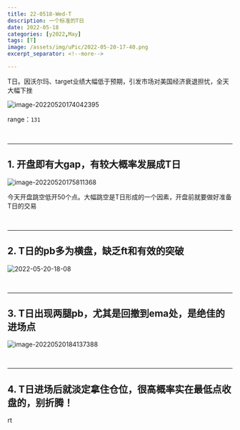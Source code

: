 ```yaml
---
title: 22-0518-Wed-T
description: 一个标准的T日
date: 2022-05-18
categories: [y2022,May]
tags: [T]
image: /assets/img/uPic/2022-05-20-17-40.png
excerpt_separator: <!--more-->

---
```


T日。因沃尔玛、target业绩大幅低于预期，引发市场对美国经济衰退担忧，全天大幅下挫

![image-20220520174042395](https://cdn.jsdelivr.net/gh/shawnyeung/shawnyeung.github.io@master/assets/img/uPic/2022-05-20-17-40.png)

 <!--more-->

range：`131`

<br/>

---

## 1. 开盘即有大gap，有较大概率发展成T日

![image-20220520175811368](https://cdn.jsdelivr.net/gh/shawnyeung/shawnyeung.github.io@master/assets/img/uPic/2022-05-20-17-58.png)

今天开盘跳空低开50个点。大幅跳空是T日形成的一个因素，开盘前就要做好准备T日的交易

<br/>

---

## 2. T日的pb多为横盘，缺乏ft和有效的突破

![2022-05-20-18-08](https://cdn.jsdelivr.net/gh/shawnyeung/shawnyeung.github.io@master/assets/img/uPic/2022-05-20-18-23.png)

<br/>

---

## 3. T日出现两腿pb，尤其是回撤到ema处，是绝佳的进场点

![image-20220520184137388](https://cdn.jsdelivr.net/gh/shawnyeung/shawnyeung.github.io@master/assets/img/uPic/2022-05-20-18-41.png)



<br/>

---

## 4. T日进场后就淡定拿住仓位，很高概率实在最低点收盘的，别折腾！

rt
